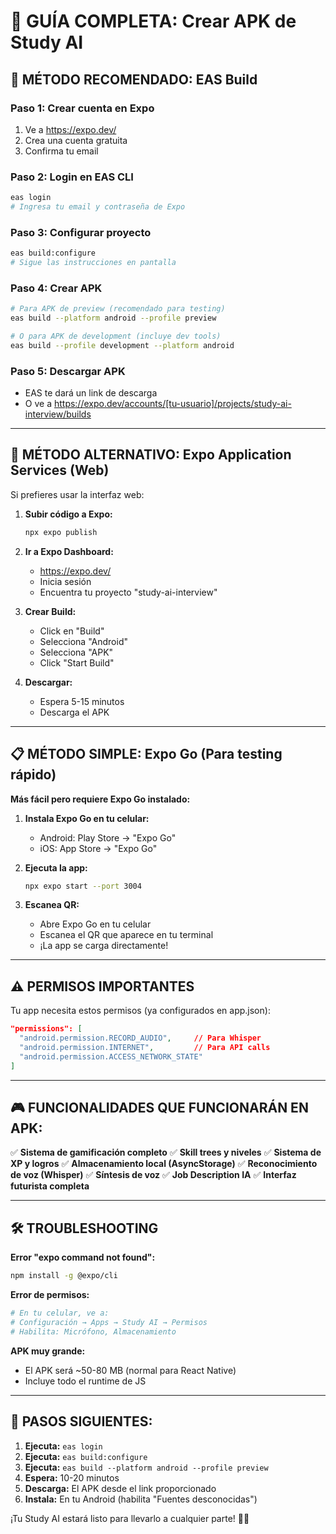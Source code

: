 # 📱 GUÍA COMPLETA: Crear APK de Study AI

## 🎯 MÉTODO RECOMENDADO: EAS Build

### Paso 1: Crear cuenta en Expo
1. Ve a https://expo.dev/
2. Crea una cuenta gratuita
3. Confirma tu email

### Paso 2: Login en EAS CLI
```bash
eas login
# Ingresa tu email y contraseña de Expo
```

### Paso 3: Configurar proyecto
```bash
eas build:configure
# Sigue las instrucciones en pantalla
```

### Paso 4: Crear APK
```bash
# Para APK de preview (recomendado para testing)
eas build --platform android --profile preview

# O para APK de development (incluye dev tools)
eas build --profile development --platform android
```

### Paso 5: Descargar APK
- EAS te dará un link de descarga
- O ve a https://expo.dev/accounts/[tu-usuario]/projects/study-ai-interview/builds

---

## 🚀 MÉTODO ALTERNATIVO: Expo Application Services (Web)

Si prefieres usar la interfaz web:

1. **Subir código a Expo:**
   ```bash
   npx expo publish
   ```

2. **Ir a Expo Dashboard:**
   - https://expo.dev/
   - Inicia sesión
   - Encuentra tu proyecto "study-ai-interview"

3. **Crear Build:**
   - Click en "Build"
   - Selecciona "Android"
   - Selecciona "APK" 
   - Click "Start Build"

4. **Descargar:**
   - Espera 5-15 minutos
   - Descarga el APK

---

## 📋 MÉTODO SIMPLE: Expo Go (Para testing rápido)

**Más fácil pero requiere Expo Go instalado:**

1. **Instala Expo Go en tu celular:**
   - Android: Play Store → "Expo Go"
   - iOS: App Store → "Expo Go"

2. **Ejecuta la app:**
   ```bash
   npx expo start --port 3004
   ```

3. **Escanea QR:**
   - Abre Expo Go en tu celular
   - Escanea el QR que aparece en tu terminal
   - ¡La app se carga directamente!

---

## ⚠️ PERMISOS IMPORTANTES

Tu app necesita estos permisos (ya configurados en app.json):

```json
"permissions": [
  "android.permission.RECORD_AUDIO",     // Para Whisper
  "android.permission.INTERNET",         // Para API calls
  "android.permission.ACCESS_NETWORK_STATE"
]
```

---

## 🎮 FUNCIONALIDADES QUE FUNCIONARÁN EN APK:

✅ **Sistema de gamificación completo**
✅ **Skill trees y niveles**
✅ **Sistema de XP y logros**
✅ **Almacenamiento local (AsyncStorage)**
✅ **Reconocimiento de voz (Whisper)**
✅ **Síntesis de voz**
✅ **Job Description IA**
✅ **Interfaz futurista completa**

---

## 🛠️ TROUBLESHOOTING

**Error "expo command not found":**
```bash
npm install -g @expo/cli
```

**Error de permisos:**
```bash
# En tu celular, ve a:
# Configuración → Apps → Study AI → Permisos
# Habilita: Micrófono, Almacenamiento
```

**APK muy grande:**
- El APK será ~50-80 MB (normal para React Native)
- Incluye todo el runtime de JS

---

## 🎯 PASOS SIGUIENTES:

1. **Ejecuta:** `eas login`
2. **Ejecuta:** `eas build:configure`
3. **Ejecuta:** `eas build --platform android --profile preview`
4. **Espera:** 10-20 minutos
5. **Descarga:** El APK desde el link proporcionado
6. **Instala:** En tu Android (habilita "Fuentes desconocidas")

¡Tu Study AI estará listo para llevarlo a cualquier parte! 🚀📱